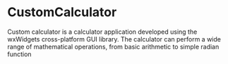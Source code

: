 # CustomCalculator
Custom calculator is a calculator application developed using the wxWidgets cross-platform GUI library. The calculator can perform a wide range of mathematical operations, from basic arithmetic to simple radian function
